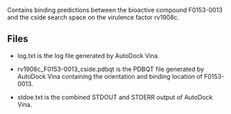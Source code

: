 Contains binding predictions between the bioactive compound F0153-0013 and the cside search space on the virulence factor rv1908c.

## Files

- log.txt is the log file generated by AutoDock Vina.

- rv1908c_F0153-0013_cside.pdbqt is the PDBQT file generated by AutoDock Vina containing the orientation and binding location of F0153-0013.

- stdoe.txt is the combined STDOUT and STDERR output of AutoDock Vina.

